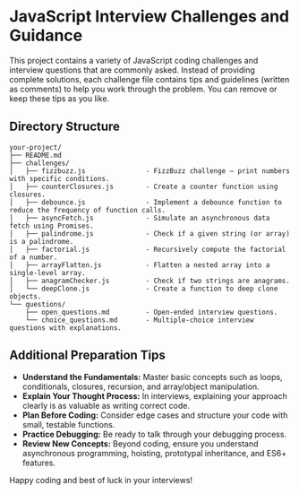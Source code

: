 # JavaScript Interview Challenges and Guidance

This project contains a variety of JavaScript coding challenges and interview questions that are commonly asked. Instead of providing complete solutions, each challenge file contains tips and guidelines (written as comments) to help you work through the problem. You can remove or keep these tips as you like.

## Directory Structure

```
your-project/
├── README.md
├── challenges/
│   ├── fizzbuzz.js               - FizzBuzz challenge — print numbers with specific conditions.
│   ├── counterClosures.js        - Create a counter function using closures.
│   ├── debounce.js               - Implement a debounce function to reduce the frequency of function calls.
│   ├── asyncFetch.js             - Simulate an asynchronous data fetch using Promises.
│   ├── palindrome.js             - Check if a given string (or array) is a palindrome.
│   ├── factorial.js              - Recursively compute the factorial of a number.
│   ├── arrayFlatten.js           - Flatten a nested array into a single-level array.
│   ├── anagramChecker.js         - Check if two strings are anagrams.
│   └── deepClone.js              - Create a function to deep clone objects.
└── questions/
    ├── open_questions.md         - Open-ended interview questions.
    └── choice_questions.md       - Multiple-choice interview questions with explanations.
```

## Additional Preparation Tips

- **Understand the Fundamentals:** Master basic concepts such as loops, conditionals, closures, recursion, and array/object manipulation.
- **Explain Your Thought Process:** In interviews, explaining your approach clearly is as valuable as writing correct code.
- **Plan Before Coding:** Consider edge cases and structure your code with small, testable functions.
- **Practice Debugging:** Be ready to talk through your debugging process.
- **Review New Concepts:** Beyond coding, ensure you understand asynchronous programming, hoisting, prototypal inheritance, and ES6+ features.

Happy coding and best of luck in your interviews!
